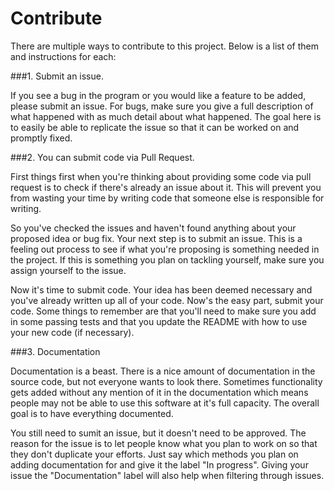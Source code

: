 Contribute
===============

There are multiple ways to contribute to this project. Below is a list of them and instructions for each:


###1. Submit an issue.

If you see a bug in the program or you would like a feature to be added, please submit an issue. For bugs, make sure you give a full description of what happened with as much detail about what happened. The goal here is to easily be able to replicate the issue so that it can be worked on and promptly fixed.

###2. You can submit code via Pull Request.

First things first when you're thinking about providing some code via pull request is to check if there's already an issue about it. This will prevent you from wasting your time by writing code that someone else is responsible for writing.

So you've checked the issues and haven't found anything about your proposed idea or bug fix. Your next step is to submit an issue. This is a feeling out process to see if what you're proposing is something needed in the project. If this is something you plan on tackling yourself, make sure you assign yourself to the issue.

Now it's time to submit code. Your idea has been deemed necessary and you've already written up all of your code. Now's the easy part, submit your code. Some things to remember are that you'll need to make sure you add in some passing tests and that you update the README with how to use your new code (if necessary).

###3. Documentation

Documentation is a beast. There is a nice amount of documentation in the source code, but not everyone wants to look there. Sometimes functionality gets added without any mention of it in the documentation which means people may not be able to use this software at it's full capacity. The overall goal is to have everything documented.

You still need to sumit an issue, but it doesn't need to be approved. The reason for the issue is to let people know what you plan to work on so that they don't duplicate your efforts. Just say which methods you plan on adding documentation for and give it the label "In progress". Giving your issue the "Documentation" label will also help when filtering through issues.

